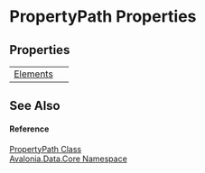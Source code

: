 # PropertyPath Properties




## Properties
<table>
<tr>
<td><a href="P_Avalonia_Data_Core_PropertyPath_Elements">Elements</a></td>
<td> </td>
</tr>
</table>

## See Also


#### Reference
<a href="T_Avalonia_Data_Core_PropertyPath">PropertyPath Class</a>  
<a href="N_Avalonia_Data_Core">Avalonia.Data.Core Namespace</a>  


